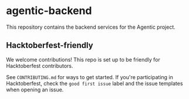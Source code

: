 # agentic-backend

This repository contains the backend services for the Agentic project.

## Hacktoberfest-friendly

We welcome contributions! This repo is set up to be friendly for Hacktoberfest contributors.

See `CONTRIBUTING.md` for ways to get started. If you're participating in Hacktoberfest, check the `good first issue` label and the issue templates when opening an issue.
